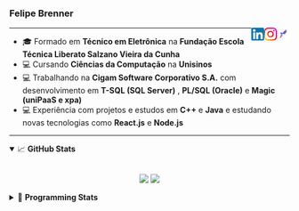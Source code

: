 <h3>Felipe Brenner</h3>

<a href="https://app.rocketseat.com.br/me/felipe-de-oliveira-brenner-conta-ignite" target="_blank" rel="nofollow"><img align="right" width="23rem" src="./assets/rocketseat.png" alt="Rocketseat: @felipe-de-oliveira-brenner-conta-ignite"/></a>
<a href="https://www.instagram.com/felipeobrenner/" target="_blank" rel="nofollow"><img align="right" width="23rem" src="./assets/instagram.png" alt="Instagram: @felipeobrenner"/></a>
<a href="https://www.linkedin.com/in/felipe-de-oliveira-brenner/" target="_blank" rel="nofollow"><img align="right" width="23rem" src="./assets/linkedin.png" alt="LinkedIn: @felipe-de-oliveira-brenner"/></a>

---

- 🎓 Formado em **Técnico em Eletrônica** na **Fundação Escola Técnica Liberato Salzano Vieira da Cunha**
- 💻 Cursando **Ciências da Computação** na **Unisinos**
- 💻 Trabalhando na **Cigam Software Corporativo S.A.** com desenvolvimento em **T-SQL (SQL Server)** , **PL/SQL (Oracle)** e **Magic (uniPaaS e xpa)**
- 💻 Experiência com projetos e estudos em **C++** e **Java** e estudando novas tecnologias como **React.js** e **Node.js**

---

<details open>
  <summary>📈 <b>GitHub Stats</b></summary>
  <br>
  <p align="center">
  <img src="https://github-readme-stats.vercel.app/api?username=felipebrenner&show_icons=true&theme=dark"/>
  <img src="https://github-readme-stats.vercel.app/api/top-langs/?username=felipebrenner&layout=compact&theme=dark">
  </p>

</details>

<details>
  <summary>🤖 <b>Programming Stats</b></summary>
  <br/>

  <!--START_SECTION:waka-->
**🐱 My Github Data** 

> 🏆 457 Contributions in the Year 2021
 > 
> 📦 113.5 kB Used in Github's Storage 
 > 
> 🚫 Not Opted to Hire
 > 
> 📜 19 Public Repositories 
 > 
> 🔑 0 Private Repositories  
 > 
**I'm a Night 🦉** 

```text
🌞 Morning    37 commits     ██░░░░░░░░░░░░░░░░░░░░░░░   8.24% 
🌆 Daytime    117 commits    ██████░░░░░░░░░░░░░░░░░░░   26.06% 
🌃 Evening    272 commits    ███████████████░░░░░░░░░░   60.58% 
🌙 Night      23 commits     █░░░░░░░░░░░░░░░░░░░░░░░░   5.12%

```
📅 **I'm Most Productive on Sunday** 

```text
Monday       73 commits     ████░░░░░░░░░░░░░░░░░░░░░   16.26% 
Tuesday      94 commits     █████░░░░░░░░░░░░░░░░░░░░   20.94% 
Wednesday    47 commits     ██░░░░░░░░░░░░░░░░░░░░░░░   10.47% 
Thursday     47 commits     ██░░░░░░░░░░░░░░░░░░░░░░░   10.47% 
Friday       27 commits     █░░░░░░░░░░░░░░░░░░░░░░░░   6.01% 
Saturday     58 commits     ███░░░░░░░░░░░░░░░░░░░░░░   12.92% 
Sunday       103 commits    █████░░░░░░░░░░░░░░░░░░░░   22.94%

```


📊 **This Week I Spent My Time On** 

```text
💬 Programming Languages: 
TypeScript               6 hrs 21 mins       █████████░░░░░░░░░░░░░░░░   37.37% 
Markdown                 4 hrs 20 mins       ██████░░░░░░░░░░░░░░░░░░░   25.47% 
JavaScript               3 hrs 23 mins       █████░░░░░░░░░░░░░░░░░░░░   19.89% 
JSON                     2 hrs 16 mins       ███░░░░░░░░░░░░░░░░░░░░░░   13.37% 
Other                    33 mins             ░░░░░░░░░░░░░░░░░░░░░░░░░   3.23%

🔥 Editors: 
VS Code                  17 hrs 1 min        █████████████████████████   100.0%

🐱‍💻 Projects: 
www_CGFrontEnd           5 hrs 7 mins        ███████░░░░░░░░░░░░░░░░░░   30.12% 
www_CGFrontTemplate      3 hrs 52 mins       █████░░░░░░░░░░░░░░░░░░░░   22.74% 
ignite-reactjs-dashgo    3 hrs 1 min         ████░░░░░░░░░░░░░░░░░░░░░   17.79% 
ignite-reactjs-desafios  2 hrs 55 mins       ████░░░░░░░░░░░░░░░░░░░░░   17.17% 
ignite-reactjs-nextauth  1 hr 24 mins        ██░░░░░░░░░░░░░░░░░░░░░░░   8.24%

💻 Operating System: 
Linux                    16 hrs 8 mins       ███████████████████████░░   94.74% 
Windows                  53 mins             █░░░░░░░░░░░░░░░░░░░░░░░░   5.26%

```

**I Mostly Code in TypeScript** 

```text
TypeScript               7 repos             █████████░░░░░░░░░░░░░░░░   38.89% 
Java                     3 repos             ████░░░░░░░░░░░░░░░░░░░░░   16.67% 
CSS                      2 repos             ██░░░░░░░░░░░░░░░░░░░░░░░   11.11% 
Assembly                 1 repo              █░░░░░░░░░░░░░░░░░░░░░░░░   5.56% 
HTML                     1 repo              █░░░░░░░░░░░░░░░░░░░░░░░░   5.56%

```



 Last Updated on 31/07/2021
<!--END_SECTION:waka-->
</details>
